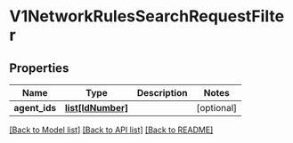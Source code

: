 # V1NetworkRulesSearchRequestFilter

## Properties
Name | Type | Description | Notes
------------ | ------------- | ------------- | -------------
**agent_ids** | [**list[IdNumber]**](IdNumber.md) |  | [optional] 

[[Back to Model list]](../README.md#documentation-for-models) [[Back to API list]](../README.md#documentation-for-api-endpoints) [[Back to README]](../README.md)

